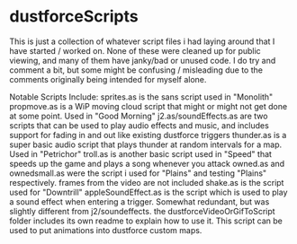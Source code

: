 # dustforceScripts
This is just a collection of whatever script files i had laying around that I have started / worked on. None of these were cleaned up for public viewing, and many of them have
janky/bad or unused code. I do try and comment a bit, but some might be confusing / misleading due to the comments originally being intended for myself alone.

Notable Scripts Include:
sprites.as is the sans script used in "Monolith"
propmove.as is a WiP moving cloud script that might or might not get done at some point. Used in "Good Morning"
j2.as/soundEffects.as are two scripts that can be used to play audio effects and music, and includes support for fading in and out like existing dustforce triggers
thunder.as is a super basic audio script that plays thunder at random intervals for a map. Used in "Petrichor"
troll.as is another basic script used in "Speed" that speeds up the game and plays a song whenever you attack
owned.as and ownedsmall.as were the script i used for "Plains" and testing "Plains" respectively. frames from the video are not included
shake.as is the script used for "Downtrill"
appleSoundEffect.as is the script which is used to play a sound effect when entering a trigger. Somewhat redundant, but was slightly different from j2/soundeffects.
the dustforceVideoOrGifToScript folder includes its own readme to explain how to use it. This script can be used to put animations into dustforce custom maps.
